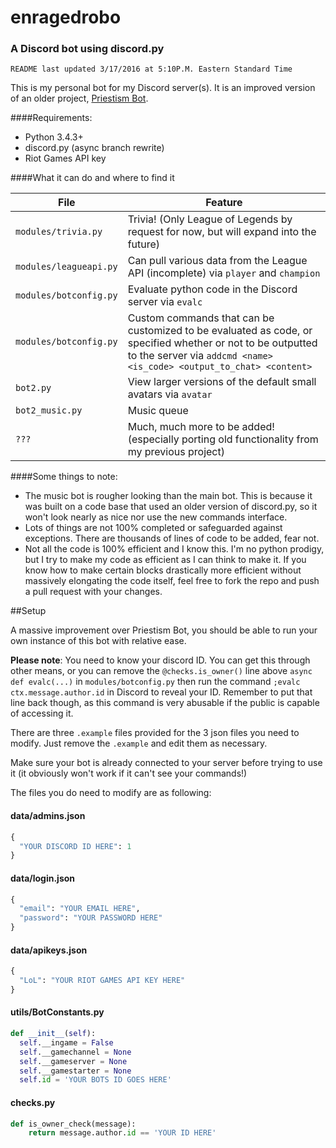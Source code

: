 # enragedrobo
### A Discord bot using discord.py

`README last updated 3/17/2016 at 5:10P.M. Eastern Standard Time`

This is my personal bot for my Discord server(s). It is an improved version of an older project, [Priestism Bot](https://github.com/enragednuke/priestism_bot).

####Requirements:

 * Python 3.4.3+
 * discord.py (async branch rewrite)
 * Riot Games API key

####What it can do and where to find it

|File|Feature|
|---|---|
|`modules/trivia.py`|Trivia! (Only League of Legends by request for now, but will expand into the future)|
|`modules/leagueapi.py`|Can pull various data from the League API (incomplete) via `player` and `champion`|
|`modules/botconfig.py`|Evaluate python code in the Discord server via `evalc`|
|`modules/botconfig.py`|Custom commands that can be customized to be evaluated as code, or specified whether or not to be outputted to the server via `addcmd <name> <is_code> <output_to_chat> <content>`|
|`bot2.py`|View larger versions of the default small avatars via `avatar`|
|`bot2_music.py`|Music queue|
|`???`|Much, much more to be added! (especially porting old functionality from my previous project)|

####Some things to note:

 * The music bot is rougher looking than the main bot. This is because it was built on a code base that used an older version of discord.py, so it won't look nearly as nice nor use the new commands interface.
 * Lots of things are not 100% completed or safeguarded against exceptions. There are thousands of lines of code to be added, fear not.
 * Not all the code is 100% efficient and I know this. I'm no python prodigy, but I try to make my code as efficient as I can think to make it. If you know how to make certain blocks drastically more efficient without massively elongating the code itself, feel free to fork the repo and push a pull request with your changes.

##Setup

A massive improvement over Priestism Bot, you should be able to run your own instance of this bot with relative ease. 

**Please note**: You need to know your discord ID. You can get this through other means, or you can remove the `@checks.is_owner()` line above `async def evalc(...)` in `modules/botconfig.py` then run the command `;evalc ctx.message.author.id` in Discord to reveal your ID. Remember to put that line back though, as this command is very abusable if the public is capable of accessing it.

There are three `.example` files provided for the 3 json files you need to modify. Just remove the `.example` and edit them as necessary. 

Make sure your bot is already connected to your server before trying to use it (it obviously won't work if it can't see your commands!)

The files you do need to modify are as following:

#### data/admins.json
```py
{
  "YOUR DISCORD ID HERE": 1
}
```

#### data/login.json
```py
{
  "email": "YOUR EMAIL HERE",
  "password": "YOUR PASSWORD HERE"
}
```

#### data/apikeys.json
```py
{
  "LoL": "YOUR RIOT GAMES API KEY HERE"
}
```

#### utils/BotConstants.py
```py
def __init__(self):
  self.__ingame = False
  self.__gamechannel = None
  self.__gameserver = None
  self.__gamestarter = None
  self.id = 'YOUR BOTS ID GOES HERE'
```

#### checks.py
```py
def is_owner_check(message):
    return message.author.id == 'YOUR ID HERE'
```


